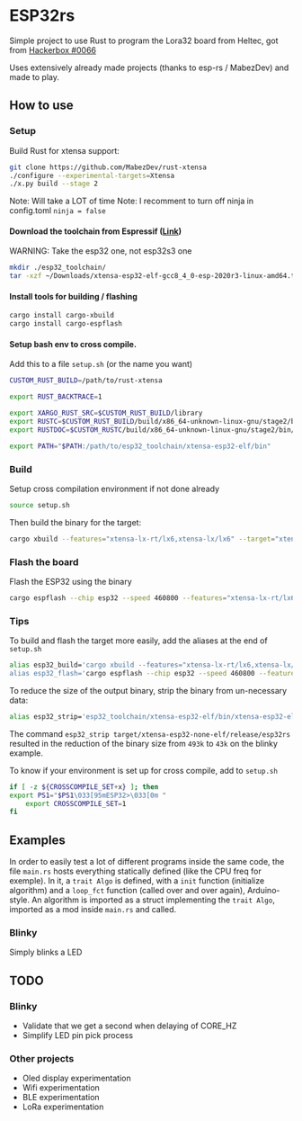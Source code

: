 # ESP32rs
Simple project to use Rust to program the Lora32 board from Heltec, got from [Hackerbox #0066](https://hackerboxes.com/products/hackerbox-0066-radio-star)

Uses extensively already made projects (thanks to esp-rs / MabezDev) and made to play.

## How to use
### Setup
Build Rust for xtensa support:
```bash
git clone https://github.com/MabezDev/rust-xtensa
./configure --experimental-targets=Xtensa
./x.py build --stage 2
```
Note:	Will take a LOT of time
Note:	I recomment to turn off ninja in config.toml `ninja = false`

#### Download the toolchain from Espressif ([Link](https://github.com/espressif/crosstool-NG/releases))
WARNING:	Take the esp32 one, not esp32s3 one
```bash
mkdir ./esp32_toolchain/
tar -xzf ~/Downloads/xtensa-esp32-elf-gcc8_4_0-esp-2020r3-linux-amd64.tar.gz -C ./esp32_toolchain/
```

#### Install tools for building / flashing
```bash
cargo install cargo-xbuild
cargo install cargo-espflash
```

#### Setup bash env to cross compile.
Add this to a file `setup.sh` (or the name you want)

```bash
CUSTOM_RUST_BUILD=/path/to/rust-xtensa

export RUST_BACKTRACE=1

export XARGO_RUST_SRC=$CUSTOM_RUST_BUILD/library
export RUSTC=$CUSTOM_RUST_BUILD/build/x86_64-unknown-linux-gnu/stage2/bin/rustc
export RUSTDOC=$CUSTOM_RUSTC/build/x86_64-unknown-linux-gnu/stage2/bin/rustdoc

export PATH="$PATH:/path/to/esp32_toolchain/xtensa-esp32-elf/bin"
```

### Build

Setup cross compilation environment if not done already
```bash
source setup.sh
```

Then build the binary for the target:
```bash
cargo xbuild --features="xtensa-lx-rt/lx6,xtensa-lx/lx6" --target="xtensa-esp32-none-elf"
```

### Flash the board
Flash the ESP32 using the binary
```bash
cargo espflash --chip esp32 --speed 460800 --features="xtensa-lx-rt/lx6,xtensa-lx/lx6" /dev/ttyUSB0
```

### Tips
To build and flash the target more easily, add the aliases at the end of `setup.sh`
```bash
alias esp32_build='cargo xbuild --features="xtensa-lx-rt/lx6,xtensa-lx/lx6" --target="xtensa-esp32-none-elf"
alias esp32_flash='cargo espflash --chip esp32 --speed 460800 --features="xtensa-lx-rt/lx6,xtensa-lx/lx6" /dev/ttyUSB0'
```

To reduce the size of the output binary, strip the binary from un-necessary data:
```bash
alias esp32_strip='esp32_toolchain/xtensa-esp32-elf/bin/xtensa-esp32-elf-strip'
```

The command `esp32_strip target/xtensa-esp32-none-elf/release/esp32rs` resulted in the reduction of
the binary size from `493k` to `43k` on the blinky example.

To know if your environment is set up for cross compile, add to `setup.sh`
```bash
if [ -z ${CROSSCOMPILE_SET+x} ]; then
export PS1="$PS1\033[95mESP32>\033[0m "
	export CROSSCOMPILE_SET=1
fi
```

## Examples
In order to easily test a lot of different programs inside the same code, the file `main.rs` hosts everything statically defined (like the CPU freq for exemple).
In it, a `trait Algo` is defined, with a `init` function (initialize algorithm) and a `loop_fct` function (called over and over again), Arduino-style.
An algorithm is imported as a struct implementing the `trait Algo`, imported as a mod inside `main.rs` and called.

### Blinky
Simply blinks a LED

## TODO
### Blinky
- Validate that we get a second when delaying of CORE_HZ
- Simplify LED pin pick process

### Other projects
- Oled display experimentation
- Wifi experimentation
- BLE experimentation
- LoRa experimentation
